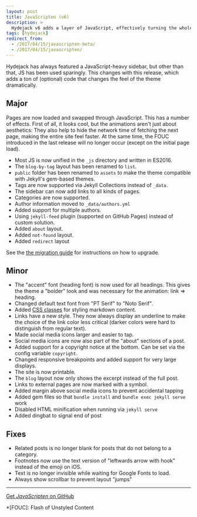 ```yaml
---
layout: post
title: JavaScripten (v6)
description: >
  Hydejack v6 adds a layer of JavaScript, effectively turning the whole site into a single page app.
tags: [hydejack]
redirect_from:
  - /2017/04/15/javascripten-beta/
  - /2017/04/15/javascripten/
---
```


Hydejack has always featured a JavaScript-heavy sidebar, but other than that, JS has been used sparingly.
This changes with this release, which adds a ton of (optional) code that changes the feel of the theme dramatically.

## Major
Pages are now loaded and swapped through JavaScript. This has a number of effects.
First of all, it looks cool, but the animations aren't just about aesthetics:
They also help to hide the network time of fetching the next page, making the entire site feel faster.
At the same time, the FOUC introduced in the last release will no longer occur (except on the initial page load).

* Most JS is now unified in the `_js` directory and written in ES2016.
* The `blog-by-tag` layout has been renamed to `list`.
* `public` folder has been renamed to `assets` to make the theme compatible with Jekyll's gem-based themes.
* Tags are now supported via Jekyll Collections instead of `_data`.
* The sidebar can now add links to all kinds of pages.
* Categories are now supported.
* Author information moved to `_data/authors.yml`
* Added support for multiple authors.
* Using `jekyll-feed` plugin (supported on GitHub Pages) instead of custom solution.
* Added `about` layout.
* Added `not-found` layout.
* Added `redirect` layout

See the [the migration guide][upgrade] for instructions on how to upgrade.

## Minor
* The "accent" font (heading font) is now used for all headings.
  This gives the theme a "bolder" look and was necessary for the animation: link => heading.
* Changed default text font from "PT Serif" to "Noto Serif".
* Added [CSS classes][writing] for styling markdown content.
* Links have a new style.
  They now always display an underline to make the choice of the link color less critical (darker colors were hard to
  distinguish from regular text).
* Made social media icons larger and easier to tap.
* Social media icons are now also part of the "about" sections of a post.
* Added support for a copyright notice at the bottom. Can be set via the config variable `copyright`.
* Changed responsive breakpoints and added support for very large displays.
* The site is now printable.
* The `blog` layout now only shows the excerpt instead of the full post.
* Links to external pages are now marked with a symbol.
* Added margin above social media icons to prevent accidental tapping
* Added gem files so that `bundle install` and `bundle exec jekyll serve` work
* Disabled HTML minification when running via `jekyll serve`
* Added dingbat to signal end of post

## Fixes
* Related posts is no longer blank for posts that do not belong to a category.
* Footnotes now use the text version of "leftwards arrow with hook" instead of the emoji on iOS.
* Text is no longer invisible while waiting for Google Fonts to load.
* Always show scrollbar to prevent layout "jumps"

***

[Get *JavaScripten* on GitHub](https://github.com/qwtel/hydejack/releases/tag/v8.0.0-alpha.9)

[upgrade]: ../docs/8.0.0-alpha.9/upgrade.md
[writing]: ../docs/8.0.0-alpha.9/writing.md

*[FOUC]: Flash of Unstyled Content
